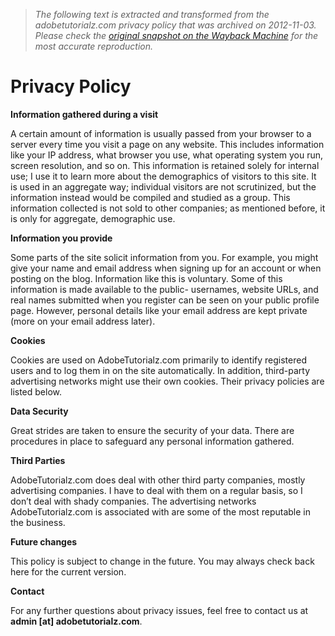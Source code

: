 > *The following text is extracted and transformed from the adobetutorialz.com privacy policy that was archived on 2012-11-03. Please check the [original snapshot on the Wayback Machine](https://web.archive.org/web/20121103113105id_/http%3A//www.adobetutorialz.com/privacy-policy) for the most accurate reproduction.*

# Privacy Policy

**Information gathered during a visit**

A certain amount of information is usually passed from your browser to a server every time you visit a page on any website. This includes information like your IP address, what browser you use, what operating system you run, screen resolution, and so on. This information is retained solely for internal use; I use it to learn more about the demographics of visitors to this site. It is used in an aggregate way; individual visitors are not scrutinized, but the information instead would be compiled and studied as a group. This information collected is not sold to other companies; as mentioned before, it is only for aggregate, demographic use.

**Information you provide**

Some parts of the site solicit information from you. For example, you might give your name and email address when signing up for an account or when posting on the blog. Information like this is voluntary. Some of this information is made available to the public- usernames, website URLs, and real names submitted when you register can be seen on your public profile page. However, personal details like your email address are kept private (more on your email address later).

**Cookies**

Cookies are used on AdobeTutorialz.com primarily to identify registered users and to log them in on the site automatically. In addition, third-party advertising networks might use their own cookies. Their privacy policies are listed below.

**Data Security**

Great strides are taken to ensure the security of your data. There are procedures in place to safeguard any personal information gathered.

**Third Parties**

AdobeTutorialz.com does deal with other third party companies, mostly advertising companies. I have to deal with them on a regular basis, so I don’t deal with shady companies. The advertising networks AdobeTutorialz.com is associated with are some of the most reputable in the business.

**Future changes**

This policy is subject to change in the future. You may always check back here for the current version.

**Contact**

For any further questions about privacy issues, feel free to contact us at **admin [at] adobetutorialz.com**.
